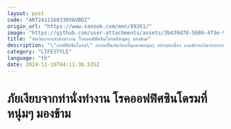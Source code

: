 ```yaml
---
layout: post
code: "ART2411160330VAUBDZ"
origin_url: "https://www.sanook.com/men/89261/"
image: "https://github.com/user-attachments/assets/3b439d70-5686-4f3e-9515-f0ceac48beeb"
title: "ภัยเงียบจากท่านั่งทำงาน โรคออฟฟิศซินโดรมที่หนุ่มๆ มองข้าม"
description: "\"ออฟฟิศซินโดรม\" กลายเป็นภัยเงียบที่คุกคามหนุ่มๆ อย่างต่อเนื่อง และมักจะเกิดจากการนั่ง "
category: "LIFESTYLE"
language: "th"
date: 2024-11-16T04:11:36.535Z
---
```


# ภัยเงียบจากท่านั่งทำงาน โรคออฟฟิศซินโดรมที่หนุ่มๆ มองข้าม
